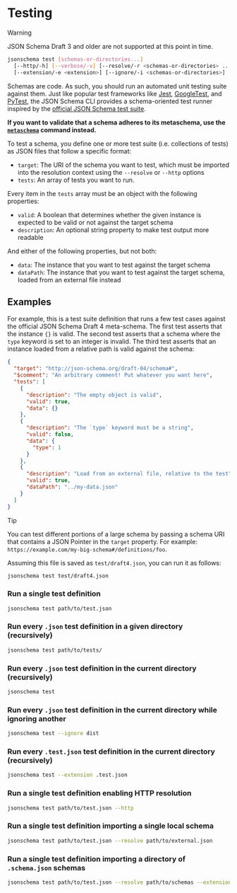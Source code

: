 Testing
=======

> [!WARNING]
> JSON Schema Draft 3 and older are not supported at this point in time.

```sh
jsonschema test [schemas-or-directories...]
  [--http/-h] [--verbose/-v] [--resolve/-r <schemas-or-directories> ...]
  [--extension/-e <extension>] [--ignore/-i <schemas-or-directories>]
```

Schemas are code. As such, you should run an automated unit testing suite
against them. Just like popular test frameworks like [Jest](https://jestjs.io),
[GoogleTest](https://google.github.io/googletest/), and
[PyTest](https://docs.pytest.org), the JSON Schema CLI provides a
schema-oriented test runner inspired by the [official JSON Schema test
suite](https://github.com/json-schema-org/JSON-Schema-Test-Suite).

**If you want to validate that a schema adheres to its metaschema, use the
[`metaschema`](./metaschema.markdown) command instead.**

To test a schema, you define one or more test suite (i.e. collections of tests)
as JSON files that follow a specific format:

- `target`: The URI of the schema you want to test, which must be imported into
  the resolution context using the `--resolve` or `--http` options
- `tests`: An array of tests you want to run.

Every item in the `tests` array must be an object with the following
properties:

- `valid`: A boolean that determines whether the given instance is expected to
  be valid or not against the target schema
- `description`: An optional string property to make test output more readable

And either of the following properties, but not both:

- `data`: The instance that you want to test against the target schema
- `dataPath`: The instance that you want to test against the target schema,
  loaded from an external file instead

Examples
--------

For example, this is a test suite definition that runs a few test cases against
the official JSON Schema Draft 4 meta-schema. The first test asserts that the
instance `{}` is valid. The second test asserts that a schema where the `type`
keyword is set to an integer is invalid. The third test asserts that an
instance loaded from a relative path is valid against the schema:

```json
{
  "target": "http://json-schema.org/draft-04/schema#",
  "$comment": "An arbitrary comment! Put whatever you want here",
  "tests": [
    {
      "description": "The empty object is valid",
      "valid": true,
      "data": {}
    },
    {
      "description": "The `type` keyword must be a string",
      "valid": false,
      "data": {
        "type": 1
      }
    },
    {
      "description": "Load from an external file, relative to the test",
      "valid": true,
      "dataPath": "../my-data.json"
    }
  ]
}
```

> [!TIP]
> You can test different portions of a large schema by passing a schema URI
> that contains a JSON Pointer in the `target` property. For example:
> `https://example.com/my-big-schema#/definitions/foo`.

Assuming this file is saved as `test/draft4.json`, you can run it as follows:

```sh
jsonschema test test/draft4.json
```

### Run a single test definition

```sh
jsonschema test path/to/test.json
```

### Run every `.json` test definition in a given directory (recursively)

```sh
jsonschema test path/to/tests/
```

### Run every `.json` test definition in the current directory (recursively)

```sh
jsonschema test
```

### Run every `.json` test definition in the current directory while ignoring another

```sh
jsonschema test --ignore dist
```

### Run every `.test.json` test definition in the current directory (recursively)

```sh
jsonschema test --extension .test.json
```

### Run a single test definition enabling HTTP resolution

```sh
jsonschema test path/to/test.json --http
```

### Run a single test definition importing a single local schema

```sh
jsonschema test path/to/test.json --resolve path/to/external.json
```

### Run a single test definition importing a directory of `.schema.json` schemas

```sh
jsonschema test path/to/test.json --resolve path/to/schemas --extension schema.json
```
